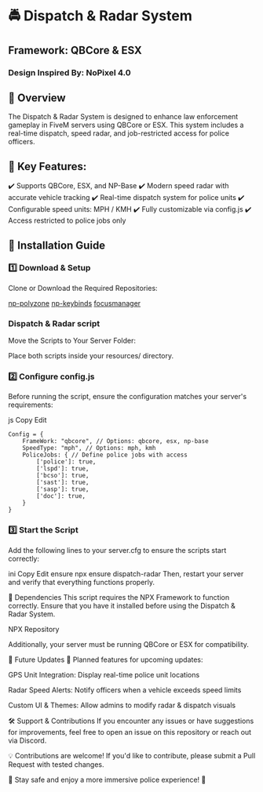 # 🚔 Dispatch & Radar System
## Framework: QBCore & ESX
### Design Inspired By: NoPixel 4.0

## 📖 Overview
The Dispatch & Radar System is designed to enhance law enforcement gameplay in FiveM servers using QBCore or ESX. This system includes a real-time dispatch, speed radar, and job-restricted access for police officers.

## 🚨 Key Features:
✔️ Supports QBCore, ESX, and NP-Base
✔️ Modern speed radar with accurate vehicle tracking
✔️ Real-time dispatch system for police units
✔️ Configurable speed units: MPH / KMH
✔️ Fully customizable via config.js
✔️ Access restricted to police jobs only

## 📂 Installation Guide
### 1️⃣ Download & Setup
Clone or Download the Required Repositories:

[np-polyzone](https://github.com/CtrlAltDelete4413/NPX)
[np-keybinds](https://github.com/CtrlAltDelete4413/NPX)
[focusmanager](https://github.com/CtrlAltDelete4413/NPX)

### Dispatch & Radar script

Move the Scripts to Your Server Folder:

Place both scripts inside your resources/ directory.

### 2️⃣ Configure config.js
Before running the script, ensure the configuration matches your server's requirements:

js
Copy
Edit
```
Config = {
    FrameWork: "qbcore", // Options: qbcore, esx, np-base
    SpeedType: "mph", // Options: mph, kmh
    PoliceJobs: { // Define police jobs with access
        ['police']: true,
        ['lspd']: true,
        ['bcso']: true,
        ['sast']: true,
        ['sasp']: true,
        ['doc']: true,
    }
}
```
### 3️⃣ Start the Script
Add the following lines to your server.cfg to ensure the scripts start correctly:

ini
Copy
Edit
ensure npx
ensure dispatch-radar
Then, restart your server and verify that everything functions properly.

🔗 Dependencies
This script requires the NPX Framework to function correctly. Ensure that you have it installed before using the Dispatch & Radar System.

NPX Repository

Additionally, your server must be running QBCore or ESX for compatibility.

🎯 Future Updates
🚀 Planned features for upcoming updates:

GPS Unit Integration: Display real-time police unit locations

Radar Speed Alerts: Notify officers when a vehicle exceeds speed limits

Custom UI & Themes: Allow admins to modify radar & dispatch visuals

🛠️ Support & Contributions
If you encounter any issues or have suggestions for improvements, feel free to open an issue on this repository or reach out via Discord.

💡 Contributions are welcome! If you'd like to contribute, please submit a Pull Request with tested changes.

🚓 Stay safe and enjoy a more immersive police experience! 🚓
